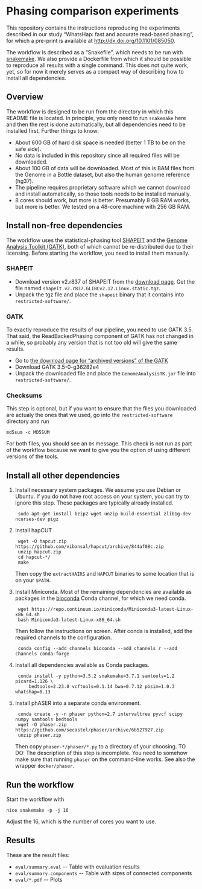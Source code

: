 # Phasing comparison experiments

This repository contains the instructions reproducing the experiments described
in our study “WhatsHap: fast and accurate read-based phasing”, for which a
pre-print is available at <http://dx.doi.org/10.1101/085050>.

The workflow is described as a “Snakefile”, which needs to be run with
[snakemake](http://snakemake.bitbucket.org). We also provide a Dockerfile from
which it should be possible to reproduce all results with a single command.
This does not quite work, yet, so for now it merely serves as a compact way of
describing how to install all dependencies.

## Overview

The workflow is designed to be run from the directory in which this README file
is located. In principle, you only need to run `snakemake` here and then the
rest is done automatically, but all dependencies need to be installed first.
Further things to know:

* About 600 GB of hard disk space is needed (better 1 TB to be on the safe side).
* No data is included in this repository since all required files will be
  downloaded.
* About 100 GB of data will be downloaded. Most of this is BAM files from the
  Genome in a Bottle dataset, but also the human genome reference (hg37).
* The pipeline requires proprietary software which we cannot download and install
  automatically, so those tools needs to be installed manually.
* 8 cores should work, but more is better. Presumably 8 GB RAM works, but more
  is better. We tested on a 48-core machine with 256 GB RAM.

## Install non-free dependencies

The workflow uses the statistical-phasing tool [SHAPEIT](http://shapeit.fr) and
the [Genome Analysis Toolkit (GATK)](https://software.broadinstitute.org/gatk/),
both of which cannot be re-distributed due to their licensing. Before starting
the workflow, you need to install them manually.

### SHAPEIT

- Download version v2.r837 of SHAPEIT from the
  [download page](https://mathgen.stats.ox.ac.uk/genetics_software/shapeit/shapeit.html#download).
  Get the file named `shapeit.v2.r837.GLIBCv2.12.Linux.static.tgz`.
- Unpack the tgz file and place the `shapeit` binary that it contains into
  `restricted-software/`.

### GATK

To exactly reproduce the results of our pipeline, you need to use GATK 3.5.
That said, the ReadBackedPhasing component of GATK has not changed in a while,
so probably any version that is not too old will give the same results.

- Go to
  [the download page for “archived versions” of the GATK](https://software.broadinstitute.org/gatk/download/archive)
- Download GATK 3.5-0-g36282e4
- Unpack the downloaded file and place the `GenomeAnalysisTK.jar` file into
  `restricted-software/`.

### Checksums

This step is optional, but if you want to ensure that the files you downloaded
are actualy the ones that we used, go into the `restricted-software` directory
and run

    md5sum -c MD5SUM

For both files, you should see an `OK` message. This check is not run as part
of the workflow because we want to give you the option of using different
versions of the tools.

## Install all other dependencies

1. Install necessary system packages. We assume you use Debian or Ubuntu. If you
    do not have root access on your system, you can try to ignore this step.
    These packages are typically already installed.

        sudo apt-get install bzip2 wget unzip build-essential zlib1g-dev ncurses-dev pigz

2. Install hapCUT

        wget -O hapcut.zip https://github.com/vibansal/hapcut/archive/844af08c.zip
        unzip hapcut.zip
        cd hapcut-*/
        make

    Then copy the `extractHAIRS` and `HAPCUT` binaries to some location that is on
    your `$PATH`.

3. Install Miniconda. Most of the remaining dependencies are available as
    packages in the [bioconda](http://bioconda.github.io/) Conda channel, for which
    we need conda.

        wget https://repo.continuum.io/miniconda/Miniconda3-latest-Linux-x86_64.sh
        bash Miniconda3-latest-Linux-x86_64.sh

    Then follow the instructions on screen. After conda is installed, add the
    required channels to the configuration.

        conda config --add channels bioconda --add channels r --add channels conda-forge

4. Install all dependencies available as Conda packages.

        conda install -y python=3.5.2 snakemake=3.7.1 samtools=1.2 picard=1.126 \
            bedtools=2.23.0 vcftools=0.1.14 bwa=0.7.12 pbsim=1.0.3 whatshap=0.13

5. Install phASER into a separate conda environment.

        conda create -y -n phaser python=2.7 intervaltree pyvcf scipy numpy samtools bedtools
        wget -O phaser.zip https://github.com/secastel/phaser/archive/6b527927.zip
        unzip phaser.zip

    Then copy `phaser-*/phaser/*.py` to a directory of your choosing.
    TO DO: The description of this step is incomplete. You need to somehow make
    sure that running `phaser` on the command-line works. See also the wrapper
    `docker/phaser`.

## Run the workflow

Start the workflow with

    nice snakemake -p -j 16

Adjust the 16, which is the number of cores you want to use.

## Results

These are the result files:

* `eval/summary.eval` -- Table with evaluation results
* `eval/summary.components` -- Table with sizes of connected components
* `eval/*.pdf` -- Plots